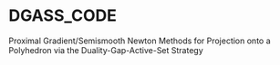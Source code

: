 # DGASS_CODE
Proximal Gradient/Semismooth Newton Methods for Projection onto a Polyhedron via the Duality-Gap-Active-Set Strategy
